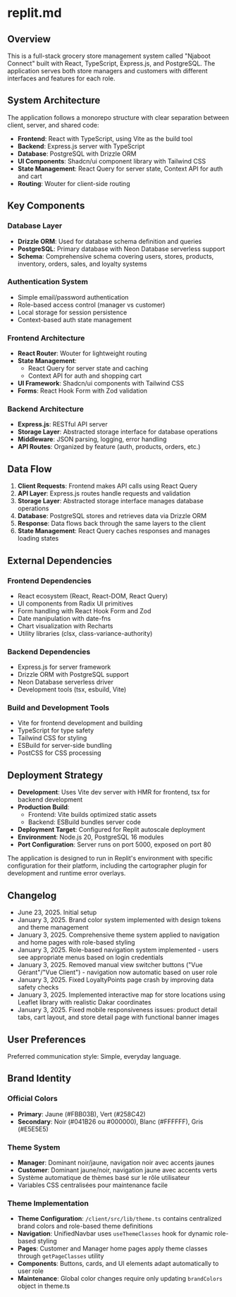 # replit.md

## Overview

This is a full-stack grocery store management system called "Njaboot Connect" built with React, TypeScript, Express.js, and PostgreSQL. The application serves both store managers and customers with different interfaces and features for each role.

## System Architecture

The application follows a monorepo structure with clear separation between client, server, and shared code:

- **Frontend**: React with TypeScript, using Vite as the build tool
- **Backend**: Express.js server with TypeScript
- **Database**: PostgreSQL with Drizzle ORM
- **UI Components**: Shadcn/ui component library with Tailwind CSS
- **State Management**: React Query for server state, Context API for auth and cart
- **Routing**: Wouter for client-side routing

## Key Components

### Database Layer
- **Drizzle ORM**: Used for database schema definition and queries
- **PostgreSQL**: Primary database with Neon Database serverless support
- **Schema**: Comprehensive schema covering users, stores, products, inventory, orders, sales, and loyalty systems

### Authentication System
- Simple email/password authentication
- Role-based access control (manager vs customer)
- Local storage for session persistence
- Context-based auth state management

### Frontend Architecture
- **React Router**: Wouter for lightweight routing
- **State Management**: 
  - React Query for server state and caching
  - Context API for auth and shopping cart
- **UI Framework**: Shadcn/ui components with Tailwind CSS
- **Forms**: React Hook Form with Zod validation

### Backend Architecture
- **Express.js**: RESTful API server
- **Storage Layer**: Abstracted storage interface for database operations
- **Middleware**: JSON parsing, logging, error handling
- **API Routes**: Organized by feature (auth, products, orders, etc.)

## Data Flow

1. **Client Requests**: Frontend makes API calls using React Query
2. **API Layer**: Express.js routes handle requests and validation
3. **Storage Layer**: Abstracted storage interface manages database operations
4. **Database**: PostgreSQL stores and retrieves data via Drizzle ORM
5. **Response**: Data flows back through the same layers to the client
6. **State Management**: React Query caches responses and manages loading states

## External Dependencies

### Frontend Dependencies
- React ecosystem (React, React-DOM, React Query)
- UI components from Radix UI primitives
- Form handling with React Hook Form and Zod
- Date manipulation with date-fns
- Chart visualization with Recharts
- Utility libraries (clsx, class-variance-authority)

### Backend Dependencies
- Express.js for server framework
- Drizzle ORM with PostgreSQL support
- Neon Database serverless driver
- Development tools (tsx, esbuild, Vite)

### Build and Development Tools
- Vite for frontend development and building
- TypeScript for type safety
- Tailwind CSS for styling
- ESBuild for server-side bundling
- PostCSS for CSS processing

## Deployment Strategy

- **Development**: Uses Vite dev server with HMR for frontend, tsx for backend development
- **Production Build**: 
  - Frontend: Vite builds optimized static assets
  - Backend: ESBuild bundles server code
- **Deployment Target**: Configured for Replit autoscale deployment
- **Environment**: Node.js 20, PostgreSQL 16 modules
- **Port Configuration**: Server runs on port 5000, exposed on port 80

The application is designed to run in Replit's environment with specific configuration for their platform, including the cartographer plugin for development and runtime error overlays.

## Changelog
- June 23, 2025. Initial setup
- January 3, 2025. Brand color system implemented with design tokens and theme management
- January 3, 2025. Comprehensive theme system applied to navigation and home pages with role-based styling
- January 3, 2025. Role-based navigation system implemented - users see appropriate menus based on login credentials
- January 3, 2025. Removed manual view switcher buttons ("Vue Gérant"/"Vue Client") - navigation now automatic based on user role
- January 3, 2025. Fixed LoyaltyPoints page crash by improving data safety checks
- January 3, 2025. Implemented interactive map for store locations using Leaflet library with realistic Dakar coordinates
- January 3, 2025. Fixed mobile responsiveness issues: product detail tabs, cart layout, and store detail page with functional banner images

## User Preferences

Preferred communication style: Simple, everyday language.

## Brand Identity

### Official Colors
- **Primary**: Jaune (#FBB03B), Vert (#258C42)  
- **Secondary**: Noir (#041B26 ou #000000), Blanc (#FFFFFF), Gris (#E5E5E5)

### Theme System
- **Manager**: Dominant noir/jaune, navigation noir avec accents jaunes
- **Customer**: Dominant jaune/noir, navigation jaune avec accents verts
- Système automatique de thèmes basé sur le rôle utilisateur
- Variables CSS centralisées pour maintenance facile

### Theme Implementation
- **Theme Configuration**: `/client/src/lib/theme.ts` contains centralized brand colors and role-based theme definitions
- **Navigation**: UnifiedNavbar uses `useThemeClasses` hook for dynamic role-based styling
- **Pages**: Customer and Manager home pages apply theme classes through `getPageClasses` utility
- **Components**: Buttons, cards, and UI elements adapt automatically to user role
- **Maintenance**: Global color changes require only updating `brandColors` object in theme.ts